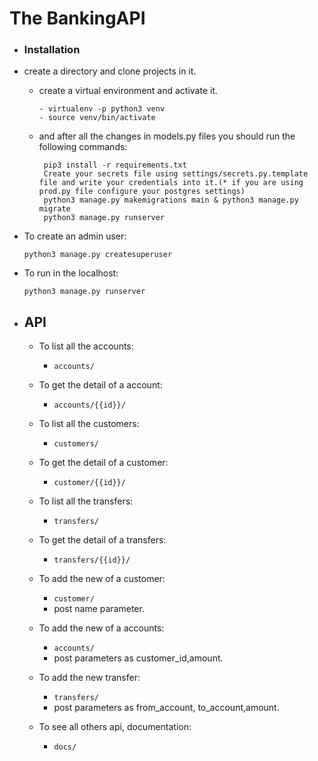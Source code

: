 # The BankingAPI

- ### Installation
- create a directory and clone projects in it.
    - create a virtual environment and activate it.
        ```
        - virtualenv -p python3 venv
        - source venv/bin/activate
        ```
    - and after all the changes in models.py files you should run the following commands:
       ```
        pip3 install -r requirements.txt
        Create your secrets file using settings/secrets.py.template file and write your credentials into it.(* if you are using prod.py file configure your postgres settings)
        python3 manage.py makemigrations main & python3 manage.py migrate
        python3 manage.py runserver
       ```
- To create an admin user:
    ``` 
    python3 manage.py createsuperuser 
    ```
    
- To run in the localhost:
    ```
    python3 manage.py runserver
    ```
- ## API
    - To list all the accounts:
        - `accounts/`
        
    - To get the detail of a account:
        - `accounts/{{id}}/`
        
    - To list all the customers:
        - `customers/`
        
    - To get the detail of a customer:
        - `customer/{{id}}/`
           
    - To list all the transfers:
        - `transfers/`
        
    - To get the detail of a transfers:
        - `transfers/{{id}}/`

    - To add the new of a customer:
        - `customer/`
        - post name parameter.
        
    - To add the new of a accounts:
        - `accounts/`
        - post  parameters as customer_id,amount.
    
    - To add the new transfer:
        - `transfers/`
        - post  parameters as from_account, to_account,amount.
     
    - To see all others api, documentation:
        - `docs/`
        